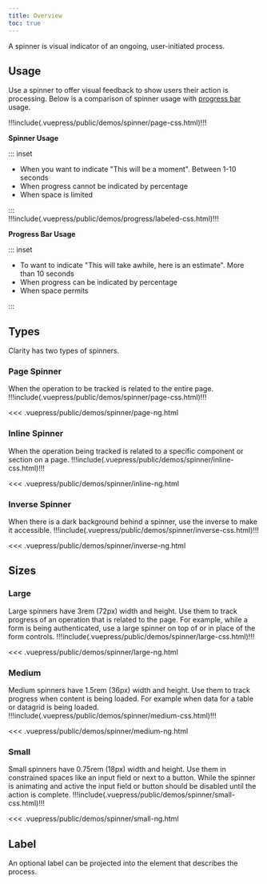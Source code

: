 ```yaml
---
title: Overview
toc: true
---
```


A spinner is visual indicator of an ongoing, user-initiated process.

## Usage

Use a spinner to offer visual feedback to show users their action is processing. Below is a comparison of spinner usage with [progress bar](/angular-components/progress) usage.

<div class="clr-row">
<div class="clr-col-md-12 clr-col-lg-6">

<div class="doc-height-100-container" cds-layout="p-t:md">
<doc-demo>
!!!include(.vuepress/public/demos/spinner/page-css.html)!!!
</doc-demo>
</div>

**Spinner Usage**

::: inset

<ul class="list">
<li>When you want to indicate "This will be a moment". Between 1-10 seconds</li>
<li>When progress cannot be indicated by percentage</li>
<li>When space is limited</li>
</ul>
:::

</div>
<div class="clr-col-md-12 clr-col-lg-6">
<div class="doc-height-100-container" cds-layout="p:xl">
<doc-demo>
!!!include(.vuepress/public/demos/progress/labeled-css.html)!!!
</doc-demo>
</div>

**Progress Bar Usage**

::: inset

<ul class="list">
<li>To want to indicate "This will take awhile, here is an estimate". More than 10 seconds</li>
<li>When progress can be indicated by percentage</li>
<li>When space permits</li>
</ul>

:::

</div>
</div>

## Types

Clarity has two types of spinners.

### Page Spinner

When the operation to be tracked is related to the entire page.
<doc-demo>
!!!include(.vuepress/public/demos/spinner/page-css.html)!!!
</doc-demo>

<doc-code>
<<< .vuepress/public/demos/spinner/page-ng.html
</doc-code>

### Inline Spinner

When the operation being tracked is related to a specific component or section on a page.
<doc-demo>
!!!include(.vuepress/public/demos/spinner/inline-css.html)!!!
</doc-demo>

<doc-code>
<<< .vuepress/public/demos/spinner/inline-ng.html
</doc-code>

### Inverse Spinner

When there is a dark background behind a spinner, use the inverse to make it accessible.
<doc-demo>
!!!include(.vuepress/public/demos/spinner/inverse-css.html)!!!
</doc-demo>

<doc-code>
<<< .vuepress/public/demos/spinner/inverse-ng.html
</doc-code>

## Sizes

### Large

Large spinners have 3rem (72px) width and height. Use them to track progress of an operation that is related to the page. For example, while a form is being authenticated, use a large spinner on top of or in place of the form controls.
<doc-demo>
!!!include(.vuepress/public/demos/spinner/large-css.html)!!!
</doc-demo>

<doc-code>
<<< .vuepress/public/demos/spinner/large-ng.html
</doc-code>

### Medium

Medium spinners have 1.5rem (36px) width and height. Use them to track progress when content is being loaded. For example when data for a table or datagrid is being loaded.
<doc-demo>
!!!include(.vuepress/public/demos/spinner/medium-css.html)!!!
</doc-demo>

<doc-code>
<<< .vuepress/public/demos/spinner/medium-ng.html
</doc-code>

### Small

Small spinners have 0.75rem (18px) width and height. Use them in constrained spaces like an input field or next to a button. While the spinner is animating and active the input field or button should be disabled until the action is complete.
<doc-demo>
!!!include(.vuepress/public/demos/spinner/small-css.html)!!!
</doc-demo>

<doc-code>
<<< .vuepress/public/demos/spinner/small-ng.html
</doc-code>

## Label

An optional label can be projected into the element that describes the process.
